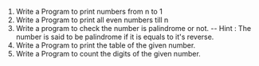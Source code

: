 1. Write a Program to print numbers from n to 1
2. Write a Program to print all even numbers till n
3. Write a program to check the number is palindrome or not.
    -- Hint : The number is said to be palindrome if it is equals to it's reverse.
4. Write a Program to print the table of the given number.
5. Write a Program to count the digits of the given number.
